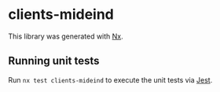 # clients-mideind

This library was generated with [Nx](https://nx.dev).

## Running unit tests

Run `nx test clients-mideind` to execute the unit tests via [Jest](https://jestjs.io).
